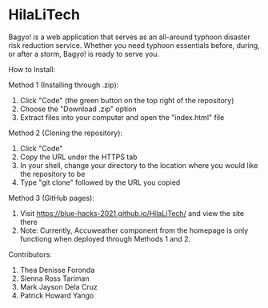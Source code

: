 # HilaLiTech
Bagyo! is a web application that serves as an all-around typhoon disaster risk reduction service. Whether you need typhoon essentials before, during, or after a storm, Bagyo! is ready to serve you.

How to Install:

Method 1 (Installing through .zip):
  1. Click "Code" (the green button on the top right of the repository)
  2. Choose the "Download .zip" option
  3. Extract files into your computer and open the "index.html" file

Method 2 (Cloning the repository):
  1. Click "Code"
  2. Copy the URL under the HTTPS tab
  3. In your shell, change your directory to the location where you would like the repository to be
  4. Type "git clone" followed by the URL you copied

Method 3 (GitHub pages):
  1. Visit https://blue-hacks-2021.github.io/HilaLiTech/ and view the site there
  2. Note: Currently, Accuweather component from the homepage is only functiong when deployed through Methods 1 and 2.

Contributors:
1. Thea Denisse Foronda
2. Sienna Ross Tariman
3. Mark Jayson Dela Cruz
4. Patrick Howard Yango
